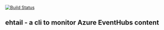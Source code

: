 [![Build Status](https://travis-ci.org/navicore/ehtail.svg?branch=master)](https://travis-ci.org/navicore/ehtail)

ehtail - a cli to monitor Azure EventHubs content
-----

